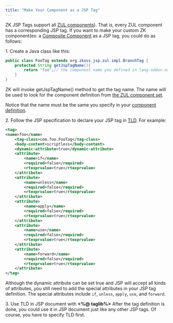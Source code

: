 ```yaml
---
title: "Make Your Component as a JSP Tag"
---
```


ZK JSP Tags support all [ZUL components](/zk_component_ref/introduction)). That is, every ZUL
component has a corresponding JSP tag. If you want to make your custom
ZK component(ex: a [ Composite Component]({{site.baseurl}}/zk_dev_ref/ui_composing/composite_component) as a JSP tag, you could do as follows:

1\. Create a Java class like this:

```java
public class FooTag extends org.zkoss.jsp.zul.impl.BranchTag {
    protected String getJspTagName(){
        return "foo";// the component name you defined in lang-addon.xml
    }
}
```

ZK will invoke getJspTagName() method to get the tag name. The name will
be used to look for the component definition from [the ZUL component set](/zuml_ref/zul).

Notice that the name must be the same you specify in your [component definition]({{site.baseurl}}/zk_client_side_ref/language_definition).

2\. Follow the JSP specification to declare your JSP tag in
[TLD](http://download.oracle.com/javaee/1.4/tutorial/doc/JSPTags6.html).
For example:

```xml
<tag>
<name>foo</name>
    <tag-class>com.foo.FooTag</tag-class>
    <body-content>scriptless</body-content>
    <dynamic-attribute>true</dynamic-attribute>
    <attribute> 
        <name>if</name>
        <required>false</required>
        <rtexprvalue>true</rtexprvalue>
    </attribute>
    <attribute> 
        <name>unless</name>
        <required>false</required>
        <rtexprvalue>true</rtexprvalue>
    </attribute>
    <attribute> 
        <name>apply</name>
        <required>false</required>
        <rtexprvalue>true</rtexprvalue>
    </attribute>
    <attribute> 
        <name>use</name>
        <required>false</required>
        <rtexprvalue>true</rtexprvalue>
    </attribute>
    <attribute> 
        <name>forward</name>
        <required>false</required>
        <rtexprvalue>true</rtexprvalue>
    </attribute>
</tag>
```

Although the dynamic attribute can be set true and JSP will accept all
kinds of attributes, you still need to add the special attributes in
your JSP tag definition. The special attributes include `if`, `unless`,
`apply`, `use`, and `forward`.

3\. Use TLD in JSP document with **\<%@ taglib%\>** After the tag
definition is done, you could use it in JSP document just like any other
JSP tags. Of course, you have to specify TLD first.

